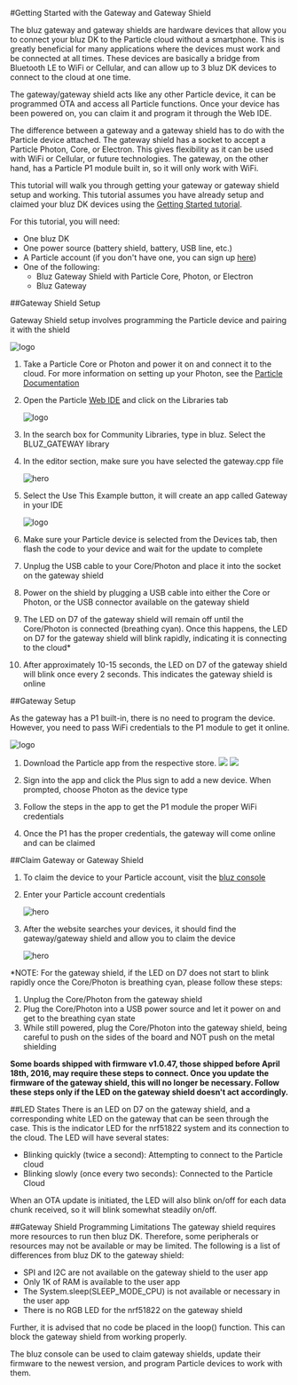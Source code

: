 #Getting Started with the Gateway and Gateway Shield

The bluz gateway and gateway shields are hardware devices that allow you to connect your bluz DK to the Particle cloud without a smartphone.
This is greatly beneficial for many applications where the devices must work and be connected at all times. These devices are basically
a bridge from Bluetooth LE to WiFi or Cellular, and can allow up to 3 bluz DK devices to connect to the cloud at one time.

The gateway/gateway shield acts like any other Particle device, it can be programmed OTA and access all Particle functions. Once your device
has been powered on, you can claim it and program it through the Web IDE.

The difference between a gateway and a gateway shield has to do with the Particle device attached. The gateway shield has a socket to accept
a Particle Photon, Core, or Electron. This gives flexibility as it can be used with WiFi or Cellular, or future technologies. The gateway, on
the other hand, has a Particle P1 module built in, so it will only work with WiFi.

This tutorial will walk you through getting your gateway or gateway shield setup and working. This tutorial assumes you have already
setup and claimed your bluz DK devices using the [Getting Started tutorial](../tutorials/getting_started.md).

For this tutorial, you will need:

- One bluz DK
- One power source (battery shield, battery, USB line, etc.)
- A Particle account (if you don't have one, you can sign up [here](https://dashboard.particle.io/login))
- One of the following:
    - Bluz Gateway Shield with Particle Core, Photon, or Electron
    - Bluz Gateway

##Gateway Shield Setup

Gateway Shield setup involves programming the Particle device and pairing it with the shield

![logo](/img/gw_shield.png)

1. Take a Particle Core or Photon and power it on and connect it to the cloud. For more information on setting up your Photon, see the [Particle Documentation](https://docs.particle.io/guide/getting-started/start/photon/#connect-your-photon)
2. Open the Particle [Web IDE](https://build.particle.io/build) and click on the Libraries tab

    ![logo](/img/ide_libraries.png)

3. In the search box for Community Libraries, type in bluz. Select the BLUZ_GATEWAY library
4. In the editor section, make sure you have selected the gateway.cpp file

    ![hero](/img/ide_example.png)

4. Select the Use This Example button, it will create an app called Gateway in your IDE

    ![logo](/img/ide_use.png)

5. Make sure your Particle device is selected from the Devices tab, then flash the code to your device and wait for the update to complete
6. Unplug the USB cable to your Core/Photon and place it into the socket on the gateway shield
7. Power on the shield by plugging a USB cable into either the Core or Photon, or the USB connector available on the gateway shield
8. The LED on D7 of the gateway shield will remain off until the Core/Photon is connected (breathing cyan). Once this happens, the LED on D7 for the gateway shield will blink rapidly, indicating it is connecting to the cloud*
9. After approximately 10-15 seconds, the LED on D7 of the gateway shield will blink once every 2 seconds. This indicates the gateway shield is online

##Gateway Setup

As the gateway has a P1 built-in, there is no need to program the device. However, you need to pass WiFi credentials to the P1 module to get it online.

![logo](/img/gw.png)

1. Download the Particle app from the respective store.
[<img src="/img/app_store_logo.png">](https://itunes.apple.com/us/app/particle-build-photon-electron/id991459054?mt=8)
[<img src="/img/google-play-badge.png">](https://play.google.com/store/apps/details?id=io.particle.android.app&hl=en)

2. Sign into the app and click the Plus sign to add a new device. When prompted, choose Photon as the device type
3. Follow the steps in the app to get the P1 module the proper WiFi credentials
4. Once the P1 has the proper credentials, the gateway will come online and can be claimed

##Claim Gateway or Gateway Shield

1. To claim the device to your Particle account, visit the [bluz console](http://console.bluz.io/)
2. Enter your Particle account credentials

    ![hero](/img/console_login_ss.png)

3. After the website searches your devices, it should find the gateway/gateway shield and allow you to claim the device

    ![hero](/img/console_claim_ss.png)


*NOTE: For the gateway shield, if the LED on D7 does not start to blink rapidly once the Core/Photon is breathing cyan, please follow these steps:

1. Unplug the Core/Photon from the gateway shield
2. Plug the Core/Photon into a USB power source and let it power on and get to the breathing cyan state
3. While still powered, plug the Core/Photon into the gateway shield, being careful to push on the sides of the board and NOT push on the metal shielding

**Some boards shipped with firmware v1.0.47, those shipped before April 18th, 2016, may require these steps to connect. Once you update the firmware
of the gateway shield, this will no longer be necessary. Follow these steps only if the LED on the gateway shield doesn't act accordingly.**

##LED States
There is an LED on D7 on the gateway shield, and a corresponding white LED on the gateway that can be seen through the case. This is the
indicator LED for the nrf51822 system and its connection to the cloud. The LED will have several states:
- Blinking quickly (twice a second): Attempting to connect to the Particle cloud
- Blinking slowly (once every two seconds): Connected to the Particle Cloud

When an OTA update is initiated, the LED will also blink on/off for each data chunk received, so it will blink somewhat steadily on/off.


##Gateway Shield Programming Limitations
The gateway shield requires more resources to run then bluz DK. Therefore, some peripherals or resources may not be available or may be limited.
The following is a list of differences from bluz DK to the gateway shield:
- SPI and I2C are not available on the gateway shield to the user app
- Only 1K of RAM is available to the user app
- The System.sleep(SLEEP_MODE_CPU) is not available or necessary in the user app
- There is no RGB LED for the nrf51822 on the gateway shield

Further, it is advised that no code be placed in the loop() function. This can block the gateway shield from working properly.

The bluz console can be used to claim gateway shields, update their firmware to the newest version, and program Particle devices to work with them.